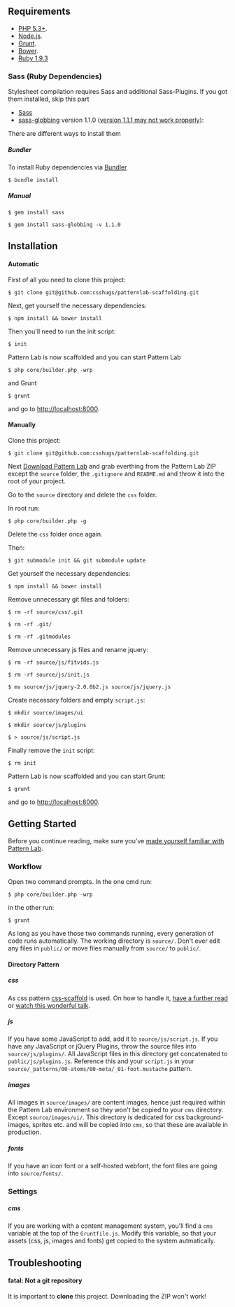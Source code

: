 ## Requirements
- [PHP 5.3+](http://windows.php.net/download/#php-5.5).
- [Node.js](http://nodejs.org/).
- [Grunt](http://gruntjs.com/).
- [Bower](http://bower.io/).
- [Ruby 1.9.3](http://rubyinstaller.org/downloads/)

### Sass (Ruby Dependencies)
Stylesheet compilation requires Sass and additional Sass-Plugins. If you got them installed, skip this part

- [Sass](http://sass-lang.com/install)
- [sass-globbing](https://github.com/chriseppstein/sass-globbing) version 1.1.0 ([version 1.1.1 may not work properly](https://github.com/chriseppstein/sass-globbing/issues/19)):

There are different ways to install them

##### Bundler
To install Ruby dependencies via [Bundler](http://bundler.io/) 
```
$ bundle install
```

##### Manual
```
$ gem install sass
```

```
$ gem install sass-globbing -v 1.1.0
```





## Installation

#### Automatic

First of all you need to clone this project:
```
$ git clone git@github.com:csshugs/patternlab-scaffolding.git
```

Next, get yourself the necessary dependencies:
```
$ npm install && bower install
```

Then you'll need to run the init script:
```
$ init
```

Pattern Lab is now scaffolded and you can start Pattern Lab
```
$ php core/builder.php -wrp
```

and Grunt
```
$ grunt
```

and go to [http://localhost:8000](http://localhost:8000).



#### Manually

Clone this project:
```
$ git clone git@github.com:csshugs/patternlab-scaffolding.git
```

Next [Download Pattern Lab](https://github.com/pattern-lab/patternlab-php/archive/master.zip) and grab everthing from the Pattern Lab ZIP except the `source` folder, the `.gitignore` and `README.md` and throw it into the root of your project.

Go to the `source` directory and delete the `css` folder.

In root run:
```
$ php core/builder.php -g
```

Delete the `css` folder once again.

Then:
```
$ git submodule init && git submodule update
```

Get yourself the necessary dependencies:
```
$ npm install && bower install
```

Remove unnecessary git files and folders:
```
$ rm -rf source/css/.git

$ rm -rf .git/

$ rm -rf .gitmodules
```

Remove unnecessary js files and rename jquery:
```
$ rm -rf source/js/fitvids.js

$ rm -rf source/js/init.js

$ mv source/js/jquery-2.0.0b2.js source/js/jquery.js
```

Create necessary folders and empty `script.js`:
```
$ mkdir source/images/ui

$ mkdir source/js/plugins

$ > source/js/script.js
```

Finally remove the `init` script:
```
$ rm init
```

Pattern Lab is now scaffolded and you can start Grunt:
```
$ grunt
```

and go to [http://localhost:8000](http://localhost:8000).





## Getting Started

Before you continue reading, make sure you've [made yourself familiar with Pattern Lab](http://patternlab.io/docs/index.html).

### Workflow

Open two command prompts. In the one cmd run:
```
$ php core/builder.php -wrp
```

in the other run:
```
$ grunt
```

As long as you have those two commands running, every generation of code runs automatically. The working directory is `source/`. Don't ever edit any files in `public/` or move files manually from `source/` to `public/`.



#### Directory Pattern

##### css
As css pattern [css-scaffold](https://github.com/csshugs/css-scaffold) is used. On how to handle it, [have a further read](https://github.com/inuitcss/getting-started) or [watch this wonderful talk](https://www.youtube.com/watch?v=1OKZOV-iLj4&hd=1).

##### js
If you have some JavaScript to add, add it to `source/js/script.js`. If you have any JavaScript or jQuery Plugins, throw the source files into `source/js/plugins/`. All JavaScript files in this directory get concatenated to `public/js/plugins.js`. Reference this and your `script.js` in your `source/_patterns/00-atoms/00-meta/_01-foot.mustache` pattern.

##### images
All images in `source/images/` are content images, hence just required within the Pattern Lab environment so they won't be copied to your `cms` directory. Except `source/images/ui/`. This directory is dedicated for css background-images, sprites etc. and will be copied into `cms`, so that these are available in production.

##### fonts
If you have an icon font or a self-hosted webfont, the font files are going into `source/fonts/`.

### Settings

##### cms
If you are working with a content management system, you'll find a `cms` variable at the top of the `Gruntfile.js`. Modify this variable, so that your assets (css, js, images and fonts) get copied to the system autmatically.




## Troubleshooting

#### fatal: Not a git repository

It is important to **clone** this project. Downloading the ZIP won't work!
